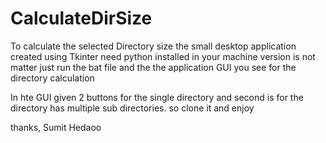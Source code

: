 # CalculateDirSize
To calculate the selected Directory size
the small desktop application created using Tkinter need python installed in your machine version is not matter 
just run the bat file and the the application GUI you see for the directory calculation

In hte GUI given 2 buttons for the single directory and second is for the directory has multiple sub directories.
so clone it and enjoy

thanks,
Sumit Hedaoo
